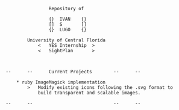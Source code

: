 						Repository of

						{}	IVAN	{}
						[]	S 		[]
						{}	LUGO	{}

				University of Central Florida
					<	YES Internship	>
					<	SightPlan		>



		--		--		Current Projects		--		--

			* ruby ImageMagick implementation
				>	Modify existing icons following the .svg format to
					build transparent and scalable images.

		--		--								--		--